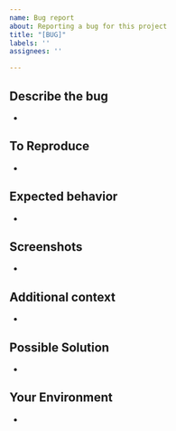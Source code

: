 ```yaml
---
name: Bug report
about: Reporting a bug for this project
title: "[BUG]"
labels: ''
assignees: ''

---
```

## Describe the bug
-

## To Reproduce
-

## Expected behavior
-

## Screenshots
-

## Additional context
-

## Possible Solution
-

## Your Environment
-

